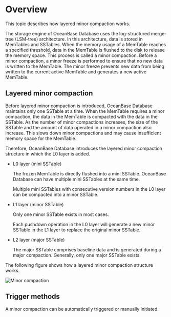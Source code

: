 # Overview

This topic describes how layered minor compaction works.

The storage engine of OceanBase Database uses the log-structured merge-tree (LSM-tree) architecture. In this architecture, data is stored in MemTables and SSTables. When the memory usage of a MemTable reaches a specified threshold, data in the MemTable is flushed to the disk to release the memory space. This process is called a minor compaction. Before a minor compaction, a minor freeze is performed to ensure that no new data is written to the MemTable. The minor freeze prevents new data from being written to the current active MemTable and generates a new active MemTable.

## Layered minor compaction

Before layered minor compaction is introduced, OceanBase Database maintains only one SSTable at a time. When the MemTable requires a minor compaction, the data in the MemTable is compacted with the data in the SSTable. As the number of minor compactions increases, the size of the SSTable and the amount of data operated in a minor compaction also increase. This slows down minor compactions and may cause insufficient memory space for the MemTable.

Therefore, OceanBase Database introduces the layered minor compaction structure in which the L0 layer is added.

* L0 layer (mini SSTable)

   The frozen MemTable is directly flushed into a mini SSTable. OceanBase Database can have multiple mini SSTables at the same time.

   Multiple mini SSTables with consecutive version numbers in the L0 layer can be compacted into a minor SSTable.

* L1 layer (minor SSTable)

   Only one minor SSTable exists in most cases.

   Each pushdown operation in the L0 layer will generate a new minor SSTable in the L1 layer to replace the original minor SSTable.

* L2 layer (major SSTable)

   The major SSTable comprises baseline data and is generated during a major compaction. Generally, only one major SSTable exists.

The following figure shows how a layered minor compaction structure works.

![Minor compaction](https://help-static-aliyun-doc.aliyuncs.com/assets/img/zh-CN/4001269361/p351720.jpg)

## Trigger methods

A minor compaction can be automatically triggered or manually initiated.
